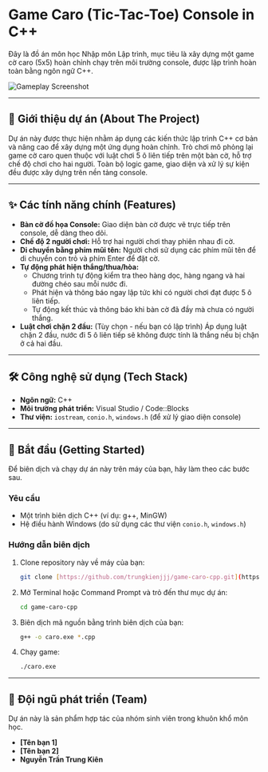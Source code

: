 # Game Caro (Tic-Tac-Toe) Console in C++

Đây là đồ án môn học Nhập môn Lập trình, mục tiêu là xây dựng một game cờ caro (5x5) hoàn chỉnh chạy trên môi trường console, được lập trình hoàn toàn bằng ngôn ngữ C++.

![Gameplay Screenshot](<[% GHI CHÚ: Dán link ảnh screenshot của bạn vào đây]>)

---

## 📜 Giới thiệu dự án (About The Project)

Dự án này được thực hiện nhằm áp dụng các kiến thức lập trình C++ cơ bản và nâng cao để xây dựng một ứng dụng hoàn chỉnh. Trò chơi mô phỏng lại game cờ caro quen thuộc với luật chơi 5 ô liên tiếp trên một bàn cờ, hỗ trợ chế độ chơi cho hai người. Toàn bộ logic game, giao diện và xử lý sự kiện đều được xây dựng trên nền tảng console.

---

## ✨ Các tính năng chính (Features)

* **Bàn cờ đồ họa Console:** Giao diện bàn cờ được vẽ trực tiếp trên console, dễ dàng theo dõi.
* **Chế độ 2 người chơi:** Hỗ trợ hai người chơi thay phiên nhau đi cờ.
* **Di chuyển bằng phím mũi tên:** Người chơi sử dụng các phím mũi tên để di chuyển con trỏ và phím Enter để đặt cờ.
* **Tự động phát hiện thắng/thua/hòa:**
    * Chương trình tự động kiểm tra theo hàng dọc, hàng ngang và hai đường chéo sau mỗi nước đi.
    * Phát hiện và thông báo ngay lập tức khi có người chơi đạt được 5 ô liên tiếp.
    * Tự động kết thúc và thông báo khi bàn cờ đã đầy mà chưa có người thắng.
* **Luật chơi chặn 2 đầu:** (Tùy chọn - nếu bạn có lập trình) Áp dụng luật chặn 2 đầu, nước đi 5 ô liên tiếp sẽ không được tính là thắng nếu bị chặn ở cả hai đầu.

---

## 🛠️ Công nghệ sử dụng (Tech Stack)

* **Ngôn ngữ:** C++
* **Môi trường phát triển:** Visual Studio / Code::Blocks
* **Thư viện:** `iostream`, `conio.h`, `windows.h` (để xử lý giao diện console)

---

## 🚀 Bắt đầu (Getting Started)

Để biên dịch và chạy dự án này trên máy của bạn, hãy làm theo các bước sau.

### Yêu cầu
* Một trình biên dịch C++ (ví dụ: g++, MinGW)
* Hệ điều hành Windows (do sử dụng các thư viện `conio.h`, `windows.h`)

### Hướng dẫn biên dịch
1.  Clone repository này về máy của bạn:
    ```sh
    git clone [https://github.com/trungkienjjj/game-caro-cpp.git](https://github.com/trungkienjjj/game-caro-cpp.git)
    ```
2.  Mở Terminal hoặc Command Prompt và trỏ đến thư mục dự án:
    ```sh
    cd game-caro-cpp
    ```
3.  Biên dịch mã nguồn bằng trình biên dịch của bạn:
    ```sh
    g++ -o caro.exe *.cpp
    ```
4.  Chạy game:
    ```sh
    ./caro.exe
    ```

---

## 👥 Đội ngũ phát triển (Team)
Dự án này là sản phẩm hợp tác của nhóm sinh viên trong khuôn khổ môn học.
* **[Tên bạn 1]**
* **[Tên bạn 2]**
* **Nguyễn Trần Trung Kiên**
